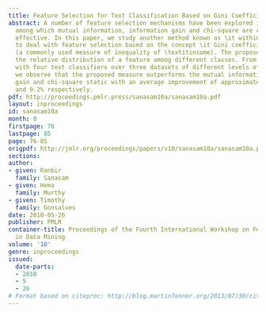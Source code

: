 ```yaml
---
title: Feature Selection for Text Classification Based on Gini Coefficient of Inequality
abstract: A number of feature selection mechanisms have been explored in text categorization,
  among which mutual information, information gain and chi-square are considered most
  effective. In this paper, we study another method known as \it within class popularity
  to deal with feature selection based on the concept \it Gini coefficient of inequality
  (a commonly used measure of inequality of \textitincome). The proposed measure explores
  the relative distribution of a feature among different classes. From extensive experiments
  with four text classifiers over three datasets of different levels of heterogeneity,
  we observe that the proposed measure outperforms the mutual information, information
  gain and chi-square static with an average improvement of approximately 28.5%, 19%
  and 9.2% respectively.
pdf: http://proceedings.pmlr.press/sanasam10a/sanasam10a.pdf
layout: inproceedings
id: sanasam10a
month: 0
firstpage: 76
lastpage: 85
page: 76-85
origpdf: http://jmlr.org/proceedings/papers/v10/sanasam10a/sanasam10a.pdf
sections: 
author:
- given: Ranbir
  family: Sanasam
- given: Hema
  family: Murthy
- given: Timothy
  family: Gonsalves
date: 2010-05-26
publisher: PMLR
container-title: Proceedings of the Fourth International Workshop on Feature Selection
  in Data Mining
volume: '10'
genre: inproceedings
issued:
  date-parts:
  - 2010
  - 5
  - 26
# Format based on citeproc: http://blog.martinfenner.org/2013/07/30/citeproc-yaml-for-bibliographies/
---
```

